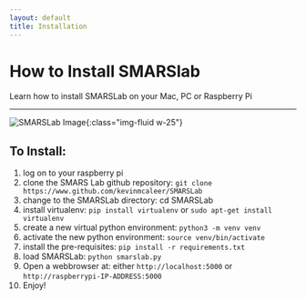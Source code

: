 ```yaml
---
layout: default
title: Installation
---
```


# How to Install SMARSlab
Learn how to install SMARSLab on your Mac, PC or Raspberry Pi

---

![SMARSLab Image](/assets/img/smarslab.png){:class="img-fluid w-25"}

## To Install:

1. log on to your raspberry pi
1. clone the SMARS Lab github repository: `git clone https://www.github.com/kevinmcaleer/SMARSLab`
1. change to the SMARSLab directory: cd SMARSLab
1. install virtualenv: `pip install virtualenv` or `sudo apt-get install virtualenv`
1. create a new virtual python environment: `python3 -m venv venv`
1. activate the new python environment: `source venv/bin/activate`
1. install the pre-requisites: `pip install -r requirements.txt`
1. load SMARSLab: `python smarslab.py`
1. Open a webbrowser at: either `http://localhost:5000` or `http://raspberrypi-IP-ADDRESS:5000`
1. Enjoy!
